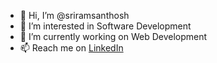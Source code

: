 - 👋 Hi, I’m @sriramsanthosh
- 👀 I’m interested in Software Development
- 🌱 I’m currently working on Web Development
- 📫 Reach me on <a href = "https://www.linkedin.com/in/sriramsanthosh/" target = "_blank">LinkedIn</a>
<!---- 💞️ I’m looking to collaborate on --->
<!---
sriramsanthosh/sriramsanthosh is a ✨ special ✨ repository because its `README.md` (this file) appears on your GitHub profile.
You can click the Preview link to take a look at your changes.
--->

